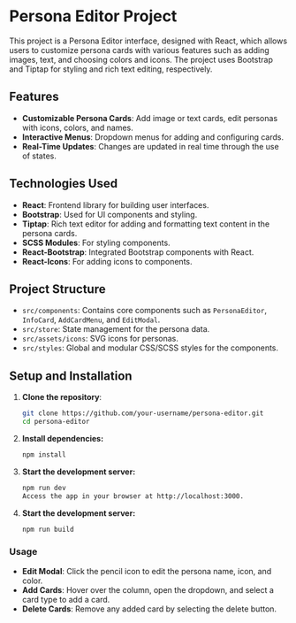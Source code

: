 # Persona Editor Project

This project is a Persona Editor interface, designed with React, which allows users to customize persona cards with various features such as adding images, text, and choosing colors and icons. The project uses Bootstrap and Tiptap for styling and rich text editing, respectively.

## Features

- **Customizable Persona Cards**: Add image or text cards, edit personas with icons, colors, and names.
- **Interactive Menus**: Dropdown menus for adding and configuring cards.
- **Real-Time Updates**: Changes are updated in real time through the use of states.

## Technologies Used

- **React**: Frontend library for building user interfaces.
- **Bootstrap**: Used for UI components and styling.
- **Tiptap**: Rich text editor for adding and formatting text content in the persona cards.
- **SCSS Modules**: For styling components.
- **React-Bootstrap**: Integrated Bootstrap components with React.
- **React-Icons**: For adding icons to components.

## Project Structure

- `src/components`: Contains core components such as `PersonaEditor`, `InfoCard`, `AddCardMenu`, and `EditModal`.
- `src/store`: State management for the persona data.
- `src/assets/icons`: SVG icons for personas.
- `src/styles`: Global and modular CSS/SCSS styles for the components.

## Setup and Installation

1. **Clone the repository**:
   ```bash
   git clone https://github.com/your-username/persona-editor.git
   cd persona-editor

2. **Install dependencies:**
    ```bash
    npm install

3. **Start the development server:**
    ```bash
    npm run dev
    Access the app in your browser at http://localhost:3000.

3. **Start the development server:**
    ```bash
    npm run build

### Usage
- **Edit Modal**: Click the pencil icon to edit the persona name, icon, and color.
- **Add Cards**: Hover over the column, open the dropdown, and select a card type to add a card.
- **Delete Cards**: Remove any added card by selecting the delete button.